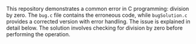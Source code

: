 This repository demonstrates a common error in C programming: division by zero. The `bug.c` file contains the erroneous code, while `bugSolution.c` provides a corrected version with error handling.  The issue is explained in detail below.  The solution involves checking for division by zero before performing the operation.